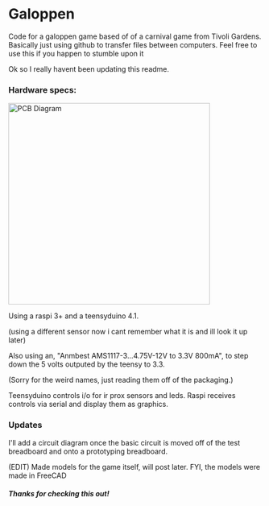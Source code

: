 # Galoppen
Code for a galoppen game based of of a carnival game from Tivoli Gardens.
Basically just using github to transfer files between computers.
Feel free to use this if you happen to stumble upon it

Ok so I really havent been updating this readme.

### Hardware specs:

<img src="https://i.imgur.com/1AqRSxu.png" alt="PCB Diagram" width="400"/>

Using a raspi 3+ and a teensyduino 4.1.

(using a different sensor now i cant remember what it is and ill look it up later)

Also using an, "Anmbest AMS1117-3...4.75V-12V to 3.3V 800mA", to step down the 5 volts outputed by the teensy to 3.3.

(Sorry for the weird names, just reading them off of the packaging.)

Teensyduino controls i/o for ir prox sensors and leds.
Raspi receives controls via serial and display them as graphics.

### Updates

I'll add a circuit diagram once the basic circuit is moved off of the test breadboard and onto a prototyping breadboard.

(EDIT)
 Made models for the game itself, will post later.
 FYI, the models were made in FreeCAD

##### Thanks for checking this out!
